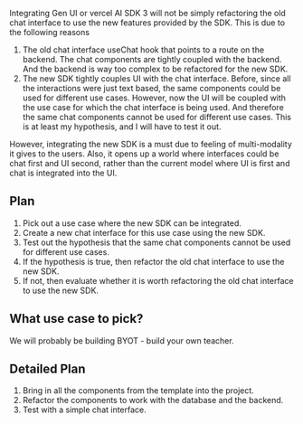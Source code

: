 Integrating Gen UI or vercel AI SDK 3 will not be simply refactoring the old chat interface to use the new features provided by the SDK. This is due to the following reasons

1. The old chat interface useChat hook that points to a route on the backend. The chat components are tightly coupled with the backend. And the backend is way too complex to be refactored for the new SDK.
2. The new SDK tightly couples UI with the chat interface. Before, since all the interactions were just text based, the same components could be used for different use cases. However, now the UI will be coupled with the use case for which the chat interface is being used. And therefore the same chat components cannot be used for different use cases. This is at least my hypothesis, and I will have to test it out.

However, integrating the new SDK is a must due to feeling of multi-modality it gives to the users. Also, it opens up a world where interfaces could be chat first and UI second, rather than the current model where UI is first and chat is integrated into the UI.

## Plan

1. Pick out a use case where the new SDK can be integrated.
2. Create a new chat interface for this use case using the new SDK.
3. Test out the hypothesis that the same chat components cannot be used for different use cases.
4. If the hypothesis is true, then refactor the old chat interface to use the new SDK.
5. If not, then evaluate whether it is worth refactoring the old chat interface to use the new SDK.

## What use case to pick?

We will probably be building BYOT - build your own teacher.

## Detailed Plan

1. Bring in all the components from the template into the project.
2. Refactor the components to work with the database and the backend.
3. Test with a simple chat interface.
